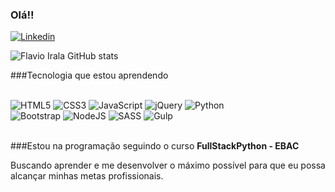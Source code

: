 ### Olá!!
[![Linkedin](https://img.shields.io/badge/LinkedIn-0077B5?style=for-the-badge&logo=linkedin&logoColor=white)](https://www.linkedin.com/in/flávio-irala-pereira-16a2ab22b/)

![Flavio Irala  GitHub stats](https://github-readme-stats.vercel.app/api?username=FlavioIrl&show_icons=true&theme=tokyonight)

###Tecnologia que estou aprendendo 
<div style = 'display: inline_block'><br/>
    <img align-itens='center' alt="HTML5" src="https://img.shields.io/badge/HTML5-E34F26?style=for-the-badge&logo=html5&logoColor=white"/>
    <img align-itens='center' alt="CSS3" src="https://img.shields.io/badge/CSS-239120?&style=for-the-badge&logo=css3&logoColor=white"/>
    <img align-itens='center' alt="JavaScript" src="https://img.shields.io/badge/JavaScript-F7DF1E?style=for-the-badge&logo=javascript&logoColor=black"/>
    <img align-itens='center' alt="jQuery" src="https://img.shields.io/badge/jQuery-0769AD?style=for-the-badge&logo=jquery&logoColor=white"/>
    <img align-itens='center' alt="Python" src="https://img.shields.io/badge/Python-14354C?style=for-the-badge&logo=python&logoColor=white"/> <br>
    <img align-itens='center' alt="Bootstrap" src="https://img.shields.io/badge/Bootstrap-563D7C?style=for-the-badge&logo=bootstrap&logoColor=white"/>
    <img align-itens='center' alt="NodeJS" src="https://img.shields.io/badge/Node%20js-339933?style=for-the-badge&logo=nodedotjs&logoColor=white"/>
    <img align-itens='center' alt="SASS" src="https://img.shields.io/badge/Sass-CC6699?style=for-the-badge&logo=sass&logoColor=white"/>
    <img align-itens='center' alt="Gulp" src="https://img.shields.io/badge/Gulp-CF4647?style=for-the-badge&logo=gulp&logoColor=white"/>
    

    
</div><br/>

###Estou na programação seguindo o curso **FullStackPython - EBAC**<br/>

Buscando aprender e me desenvolver o máximo possível para que eu possa alcançar minhas metas profissionais.

